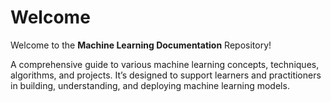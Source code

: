 # Welcome 

Welcome to the **Machine Learning Documentation** Repository!

A comprehensive guide to various machine learning concepts, techniques, algorithms, and projects. It’s designed to support learners and practitioners in building, understanding, and deploying machine learning models.